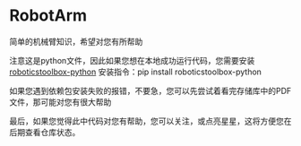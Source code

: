 # RobotArm

简单的机械臂知识，希望对您有所帮助


注意这是python文件，因此如果您想在本地成功运行代码，您需要安装[roboticstoolbox-python](https://github.com/petercorke/robotics-toolbox-python)
安装指令：pip install roboticstoolbox-python

如果您遇到依赖包安装失败的报错，不要急，您可以先尝试着看完存储库中的PDF文件，那可能对您有很大帮助

最后，如果您觉得此中代码对您有帮助，您可以关注，或点亮星星，这将方便您在后期查看仓库状态。
